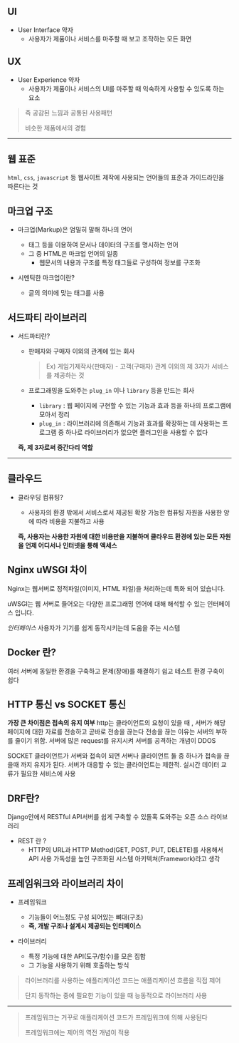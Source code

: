 ## UI

- User Interface 약자
	- 사용자가 제품이나 서비스를 마주할 때 보고 조작하는 모든 화면



## UX

- User Experience 약자
	- 사용자가 제품이나 서비스의 UI를 마주할 때 익숙하게 사용할 수 있도록 하는 요소

> 즉 공감된 느낌과 공통된 사용패턴
> 
> 비슷한 제품에서의 경험

----

## 웹 표준

`html`, `css`, `javascript` 등 웹사이트 제작에 사용되는 언어들의 표준과 가이드라인을 따른다는 것

## 마크업 구조

- 마크업(Markup)은 엄밀히 말해 하나의 언어
	- 태그 등을 이용하여 문서나 데이터의 구조를 명시하는 언어
	- 그 중 HTML은 마크업 언어의 일종
		- 웹문서의 내용과 구조를 특정 태그들로 구성하여 정보를 구조화
		
- 시멘틱한 마크업이란?
	- 글의 의미에 맞는 태그를 사용



## 서드파티 라이브러리

- 서드파티란?
	- 판매자와 구매자 이외의 관계에 있는 회사
		
		> Ex) 게임기제작사(판매자) - 고객(구매자) 관계 이외의 제 3자가 서비스를 제공하는 것
		
	- 프로그래밍을 도와주는 `plug_in` 이나 `library` 등을 만드는 회사
		- `library` : 웹 페이지에 구현할 수 있는 기능과 효과 등을 하나의 프로그램에 모아서 정리
		- `plug_in` : 라이브러리에 의존해서 기능과 효과를 확장하는 데 사용하는 프로그램 중 하나로 라이브러리가 없으면 플러그인을 사용할 수 없다
		
	**즉, 제 3자로써 중간다리 역할**

----

## 클라우드

- 클라우딩 컴퓨팅?
	- 사용자의 환경 밖에서 서비스로서 제공된 확장 가능한 컴퓨팅 자원을 사용한 양에 따라 비용을 지불하고 사용
	
	**즉, 사용자는 사용한 자원에 대한 비용만을 지불하며 클라우드 환경에 있는 모든 자원을 언제 어디서나 인터넷을 통해 엑세스**
	
## Nginx uWSGI 차이

Nginx는 웹서버로 정적파일(이미지, HTML 파일)을 처리하는데 특화 되어 있습니다.

uWSGI는 웹 서버로 들어오는 다양한 프로그래밍 언어에 대해 해석할 수 있는 인터페이스 입니다.

_인터페이스_ 사용자가 기기를 쉽게 동작시키는데 도움을 주는 시스템

## Docker 란?
여러 서버에 동일한 환경을 구축하고 문제(장애)를 해결하기 쉽고 테스트 환경 구축이 쉽다

## HTTP 통신 vs SOCKET 통신
**가장 큰 차이점은 접속의 유지 여부**
http는 클라이언트의 요청이 있을 때 , 서버가 해당 페이지에 대한 자료를 전송하고 곧바로 전송을 끊는다 전송을 끊는 이유는 서버의 부하를 줄이기 위함. 서버에 많은 request를 유지시켜 서버를 공격하는 개념이 DDOS

SOCKET 클라이언트가 서버와 접속이 되면 서버나 클라이언트 둘 중 하나가 접속을 끊을때 까지 유지가 된다. 서버가 대응할 수 있는 클라이언트는 제한적. 실시간 데이터 교류가 필요한 서비스에 사용

## DRF란?

Django안에서 RESTful API서버를 쉽게 구축할 수 있돌혹 도와주는 오픈 소스 라이브러리

- REST 란 ?
	- HTTP의  URL과 HTTP Method(GET, POST, PUT, DELETE)를 사용해서 API 사용 가독성을 높인 구조화된 시스템 아키텍쳐(Framework)라고 생각


## 프레임워크와 라이브러리 차이

- 프레임워크
	- 기능들이 어느정도 구성 되어있는 뼈대(구조)
	- **즉, 개발 구조나 설계시 제공되는 인터페이스**

- 라이브러리
	- 특정 기능에 대한 API(도구/함수)를 모은 집합
	- 그 기능을 사용하기 위해 호출하는 방식

> 라이브러리를 사용하는 애플리케이션 코드는 애플리케이션 흐름을 직접 제어
> 
> 단지 동작하는 중에 필요한 기능이 있을 때 능동적으로 라이브러리 사용

----
> 프레임워크는 거꾸로 애플리케이션 코드가 프레임워크에 의해 사용된다
> 
> 프레임워크에는 제어의 역전 개념이 적용